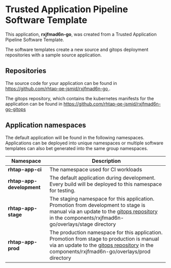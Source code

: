 # Trusted Application Pipeline Software Template

This application, **rxjfmad6n-go**, was created from a Trusted Application Pipeline Software Template.

The software templates create a new source and gitops deployment repositories with a sample source application. 

## Repositories

The source code for your application can be found in [https://github.com/rhtap-qe-jsmid/rxjfmad6n-go ](https://github.com/rhtap-qe-jsmid/rxjfmad6n-go ).
 
The gitops repository, which contains the kubernetes manifests for the application can be found in 
[https://github.com/rhtap-qe-jsmid/rxjfmad6n-go-gitops ](https://github.com/rhtap-qe-jsmid/rxjfmad6n-go-gitops ) 

## Application namespaces 

The default application will be found in the following namespaces. Applications can be deployed into unique namespaces or multiple software templates can also bet generated into the same group namespaces.  

|  Namespace   |  Description   |  
| -------- | -------- |
| **rhtap-app-ci** | The namespace used for CI workloads |
| **rhtap-app-development** | The default application during development. Every build will be deployed to this namespace for testing. |
| **rhtap-app-stage** | The staging namespace for this application. Promotion from development to stage is manual via an update to the [gitops repository](https://github.com/rhtap-qe-jsmid/rxjfmad6n-go-gitops ) in the components/rxjfmad6n-go/overlays/stage directory |
| **rhtap-app-prod** | The production namespace for this application. Promotion from stage to production is manual via an update to the [gitops repository](https://github.com/rhtap-qe-jsmid/rxjfmad6n-go-gitops ) in the components/rxjfmad6n-go/overlays/prod directory |